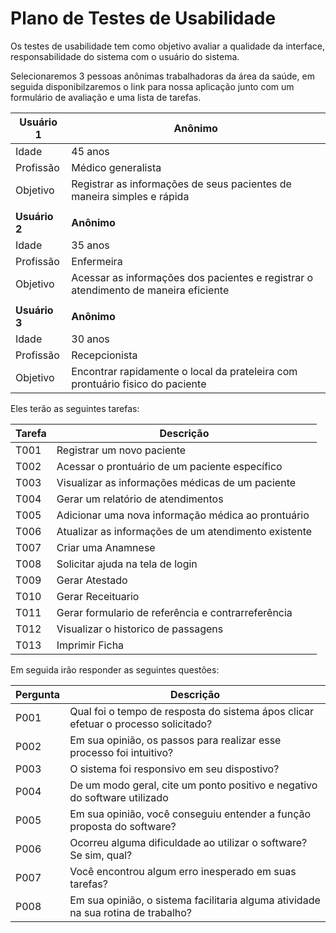 # Plano de Testes de Usabilidade

Os testes de usabilidade tem como objetivo avaliar a qualidade da interface, responsabilidade do sistema com o usuário do sistema.

Selecionaremos 3 pessoas anônimas trabalhadoras da área da saúde, em seguida disponibilzaremos o link para nossa aplicação junto com um formulário de avaliação e uma lista de tarefas.

| **Usuário 1**  | **Anônimo**  |
| ------------ | ------------ |
| Idade  | 45 anos   |
|  Profissão |  Médico generalista |
|  Objetivo |  Registrar as informações de seus pacientes de maneira simples e rápida |
||
| **Usuário 2**  | **Anônimo**  |
| Idade  | 35 anos   |
|  Profissão |  Enfermeira |
|  Objetivo |  Acessar as informações dos pacientes e registrar o atendimento de maneira eficiente |
||
| **Usuário 3** |  **Anônimo** |
| Idade  | 30 anos   |
|  Profissão |  Recepcionista |
|  Objetivo |  Encontrar rapidamente o local da prateleira com prontuário fisico do paciente |

Eles terão as seguintes tarefas:

|  Tarefa  | Descrição  |
| ------------ | ------------ |
|  T001 | Registrar um novo paciente  |
|  T002 | Acessar o prontuário de um paciente específico  |
|  T003 | Visualizar as informações médicas de um paciente  |
|  T004 |  Gerar um relatório de atendimentos |
|  T005 | Adicionar uma nova informação médica ao prontuário  |
|  T006 | Atualizar as informações de um atendimento existente  |
|  T007 | Criar uma Anamnese  |
|  T008 | Solicitar ajuda na tela de login|
|  T009 | Gerar Atestado|
|  T010 | Gerar Receituario|
|  T011 | Gerar formulario de referência e contrarreferência|
|  T012 | Visualizar o historico de passagens|
|  T013 | Imprimir Ficha|



Em seguida irão responder as seguintes questões:

|  Pergunta  | Descrição  |
| ------------ | ------------ |
|  P001 | Qual foi o tempo de resposta do sistema ápos clicar efetuar o processo solicitado? |
|  P002 | Em sua opinião, os passos para realizar esse processo foi intuitivo? |
|  P003 | O sistema foi responsivo em seu dispostivo? |
|  P004 | De um modo geral, cite um ponto positivo e negativo do software utilizado |
|  P005 | Em sua opinião, você conseguiu entender a função proposta do software? |
|  P006 | Ocorreu alguma dificuldade ao utilizar o software? Se sim, qual? |
|  P007 | Você encontrou algum erro inesperado em suas tarefas? |
|  P008 | Em sua opinião, o sistema facilitaria alguma atividade na sua rotina de trabalho? |
